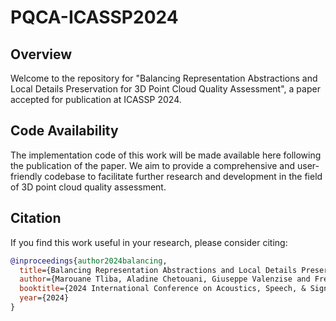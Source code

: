 # PQCA-ICASSP2024

## Overview
Welcome to the repository for "Balancing Representation Abstractions and Local Details Preservation for 3D Point Cloud Quality Assessment", a paper accepted for publication at ICASSP 2024. 

## Code Availability
The implementation code of this work will be made available here following the publication of the paper. We aim to provide a comprehensive and user-friendly codebase to facilitate further research and development in the field of 3D point cloud quality assessment.

## Citation
If you find this work useful in your research, please consider citing:

```bibtex
@inproceedings{author2024balancing,
  title={Balancing Representation Abstractions and Local Details Preservation for 3D Point Cloud Quality Assessment},
  author={Marouane Tliba, Aladine Chetouani, Giuseppe Valenzise and Frederic Dufaux},
  booktitle={2024 International Conference on Acoustics, Speech, & Signal Processing (ICASSP)},
  year={2024}
}
